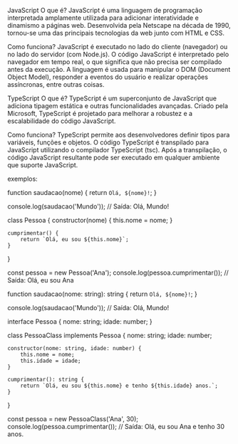 JavaScript
O que é?
JavaScript é uma linguagem de programação interpretada amplamente utilizada para adicionar interatividade e dinamismo a páginas web. Desenvolvida pela Netscape na década de 1990, tornou-se uma das principais tecnologias da web junto com HTML e CSS.

Como funciona?
JavaScript é executado no lado do cliente (navegador) ou no lado do servidor (com Node.js). O código JavaScript é interpretado pelo navegador em tempo real, o que significa que não precisa ser compilado antes da execução. A linguagem é usada para manipular o DOM (Document Object Model), responder a eventos do usuário e realizar operações assíncronas, entre outras coisas.

TypeScript
O que é?
TypeScript é um superconjunto de JavaScript que adiciona tipagem estática e outras funcionalidades avançadas. Criado pela Microsoft, TypeScript é projetado para melhorar a robustez e a escalabilidade do código JavaScript.

Como funciona?
TypeScript permite aos desenvolvedores definir tipos para variáveis, funções e objetos. O código TypeScript é transpilado para JavaScript utilizando o compilador TypeScript (tsc). Após a transpilação, o código JavaScript resultante pode ser executado em qualquer ambiente que suporte JavaScript.

exemplos:

function saudacao(nome) {
    return `Olá, ${nome}!`;
}


console.log(saudacao('Mundo')); // Saída: Olá, Mundo!


class Pessoa {
    constructor(nome) {
        this.nome = nome;
    }

    cumprimentar() {
        return `Olá, eu sou ${this.nome}`;
    }
}

const pessoa = new Pessoa('Ana');
console.log(pessoa.cumprimentar()); // Saída: Olá, eu sou Ana

function saudacao(nome: string): string {
    return `Olá, ${nome}!`;
}


console.log(saudacao('Mundo')); // Saída: Olá, Mundo!


interface Pessoa {
    nome: string;
    idade: number;
}

class PessoaClass implements Pessoa {
    nome: string;
    idade: number;

    constructor(nome: string, idade: number) {
        this.nome = nome;
        this.idade = idade;
    }

    cumprimentar(): string {
        return `Olá, eu sou ${this.nome} e tenho ${this.idade} anos.`;
    }
}

const pessoa = new PessoaClass('Ana', 30);
console.log(pessoa.cumprimentar()); // Saída: Olá, eu sou Ana e tenho 30 anos.